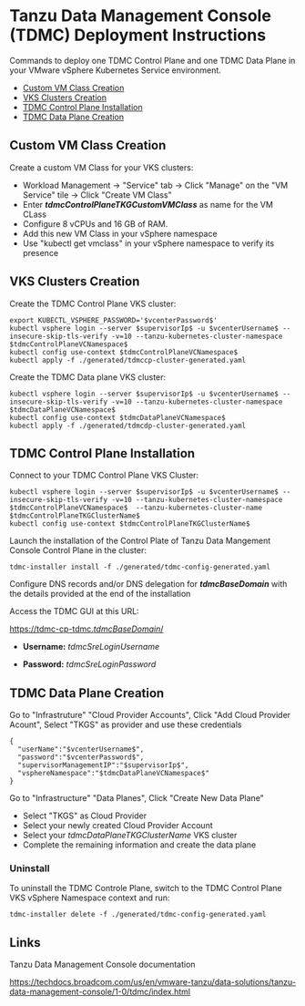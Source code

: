 Tanzu Data Management Console (TDMC) Deployment Instructions
=================

Commands to deploy one TDMC Control Plane and one TDMC Data Plane in your VMware vSphere Kubernetes Service environment.

- [Custom VM Class Creation](#custom-vm-class-creation)
- [VKS Clusters Creation](#vks-clusters-creation)
- [TDMC Control Plane Installation](#tdmc-control-plane-installation)
- [TDMC Data Plane Creation](#tdmc-data-plane-creation)


Custom VM Class Creation
-----------

Create a custom VM Class for your VKS clusters:

- Workload Management -> "Service" tab -> Click "Manage" on the "VM Service" tile -> Click "Create VM Class"
- Enter **$tdmcControlPlaneTKGCustomVMClass$** as name for the VM CLass
- Configure 8 vCPUs and 16 GB of RAM.
- Add this new VM Class in your vSphere namespace
- Use "kubectl get vmclass" in your vSphere namespace to verify its presence

VKS Clusters Creation
-----------

Create the TDMC Control Plane VKS cluster:

```
export KUBECTL_VSPHERE_PASSWORD='$vcenterPassword$'
kubectl vsphere login --server $supervisorIp$ -u $vcenterUsername$ --insecure-skip-tls-verify -v=10 --tanzu-kubernetes-cluster-namespace $tdmcControlPlaneVCNamespace$
kubectl config use-context $tdmcControlPlaneVCNamespace$
kubectl apply -f ./generated/tdmccp-cluster-generated.yaml
```

Create the TDMC Data plane VKS cluster:

```
kubectl vsphere login --server $supervisorIp$ -u $vcenterUsername$ --insecure-skip-tls-verify -v=10 --tanzu-kubernetes-cluster-namespace $tdmcDataPlaneVCNamespace$
kubectl config use-context $tdmcDataPlaneVCNamespace$
kubectl apply -f ./generated/tdmcdp-cluster-generated.yaml
```

TDMC Control Plane Installation
-----------
Connect to your TDMC Control Plane VKS Cluster:

```
kubectl vsphere login --server $supervisorIp$ -u $vcenterUsername$ --insecure-skip-tls-verify -v=10 --tanzu-kubernetes-cluster-namespace $tdmcControlPlaneVCNamespace$  --tanzu-kubernetes-cluster-name $tdmcControlPlaneTKGClusterName$ 
kubectl config use-context $tdmcControlPlaneTKGClusterName$
```

Launch the installation of the Control Plate of Tanzu Data Mangement Console Control Plane in the cluster:

```
tdmc-installer install -f ./generated/tdmc-config-generated.yaml
```

Configure DNS records and/or DNS delegation for **$tdmcBaseDomain$** with the details provided at the end of the installation

Access the TDMC GUI at this URL:

[https://tdmc-cp-tdmc.$tdmcBaseDomain$/](https://tdmc-cp-tdmc.$tdmcBaseDomain$/)



- **Username:** $tdmcSreLoginUsername$

- **Password:** $tdmcSreLoginPassword$




TDMC Data Plane Creation
-----------

Go to "Infrastruture" "Cloud Provider Accounts", Click "Add Cloud Provider Acount", Select "TKGS" as provider and use these credentials


```
{
  "userName":"$vcenterUsername$",
  "password":"$vcenterPassword$",
  "supervisorManagementIP":"$supervisorIp$",
  "vsphereNamespace":"$tdmcDataPlaneVCNamespace$"
}
```
Go to "Infrastructure" "Data Planes", Click "Create New Data Plane" 
- Select "TKGS" as Cloud Provider
- Select your newly created Cloud Provider Account
- Select your $tdmcDataPlaneTKGClusterName$ VKS cluster
- Complete the remaining information and create the data plane


### Uninstall

To uninstall the TDMC Controle Plane, switch to the TDMC Control Plane VKS vSphere Namespace context and run:

```
tdmc-installer delete -f ./generated/tdmc-config-generated.yaml
```




Links
-------

Tanzu Data Management Console documentation

https://techdocs.broadcom.com/us/en/vmware-tanzu/data-solutions/tanzu-data-management-console/1-0/tdmc/index.html




